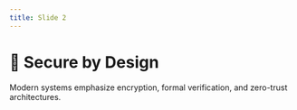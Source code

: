 ```yaml
---
title: Slide 2
---
```


# 🔐 Secure by Design

Modern systems emphasize encryption, formal verification, and zero-trust architectures.
